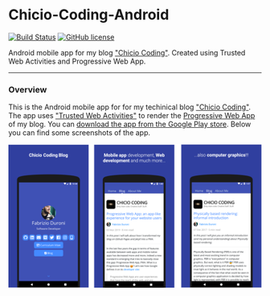# Chicio-Coding-Android

[![Build Status](https://travis-ci.org/chicio/Chicio-Coding-Android.svg?branch=master)](https://travis-ci.org/chicio/Chicio-Coding-Android)
[![GitHub license](https://img.shields.io/badge/license-MIT-blue.svg)](https://github.com/chicio/Chicio-Coding-Android/blob/master/LICENSE.md)

Android mobile app for my blog ["Chicio Coding"](https://www.fabrizioduroni.it/ "chicio coding"). Created using Trusted
Web Activities
and Progressive Web App.

***

### Overview

This is the Android mobile app for for my techinical blog ["Chicio Coding"](https://www.fabrizioduroni.it/). The app
uses ["Trusted Web Activities"](https://developers.google.com/web/updates/2019/02/using-twa "trusted web activities") to
 render the [Progressive Web App](https://developers.google.com/web/progressive-web-apps/) of my blog. You can [download
 the app from the Google Play store](https://play.google.com/store/apps/details?id=it.chicio.chiciocoding "pwa google
 play store").
 Below you can find some screenshots of the app.

 ![App Screenshot](https://raw.githubusercontent.com/chicio/Chicio-Coding-Android/master/screenshots/app-screenshots.png)
